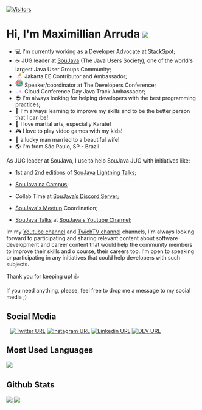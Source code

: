 <!--
**dearrudam/dearrudam** is a ✨ _special_ ✨ repository because its `README.md` (this file) appears on your GitHub profile.

Here are some ideas to get you started:

- 🔭 I’m currently working on ...
- 🌱 I’m currently learning ...
- 👯 I’m looking to collaborate on ...
- 🤔 I’m looking for help with ...
- 💬 Ask me about ...
- 📫 How to reach me: ...
- 😄 Pronouns: ...
- ⚡ Fun fact: ...
-->
[![Visitors](https://api.visitorbadge.io/api/combined?path=dearrudam%2Fdearrudam&label=Visitors%20Daily%2FTotal&labelColor=%23697689&countColor=%23dce775)](https://visitorbadge.io/status?path=dearrudam%2Fdearrudam)
# Hi, I'm Maximillian Arruda <img src="https://raw.githubusercontent.com/iampavangandhi/iampavangandhi/master/gifs/Hi.gif" width="30px">

- :computer: I'm currently working as a Developer Advocate at [StackSpot](https://stackspot.com/);
- :coffee: JUG leader at [SouJava](https://github.com/soujava) (The Java Users Society), one of the world's largest Java User Groups Community;
- <img src="https://github.com/dearrudam/dearrudam/raw/master/jakartaee.png" width="20px" /> Jakarta EE Contributor and Ambassador;
- <img src="https://github.com/dearrudam/dearrudam/raw/master/tdc.png" width="20px" /> Speaker/coordinator at The Developers Conference;
- <img src="https://github.com/dearrudam/dearrudam/raw/master/cloudconferenceday.png" width="20px" /> Cloud Conference Day Java Track Ambassador;
- :sunglasses: I'm always looking for helping developers with the best programming practices;
- 🌱 I'm always learning to improve my skills and to be the better person that I can be!
- :punch: I love martial arts, especially Karate! 
- :video_game: I love to play video games with my kids!
- :couple_with_heart: a lucky man married to a beautiful wife!
- :earth_americas: I'm from São Paulo, SP - Brazil

As JUG leader at SouJava, I use to help SouJava JUG with initiatives like:

- 1st and 2nd editions of [SouJava Lightning Talks](https://youtube.com/playlist?list=PLOQgznExm9isHHHak9KIp4dQyw5j__aO9);
- [SouJava na Campus](https://youtube.com/playlist?list=PLOQgznExm9isQwaSPODFX6E7ybhWDRCfK);

- Collab Time at [SouJava’s Discord Server](https://discord.gg/eAARnH7yrG);

- [SouJava's Meetup](https://www.meetup.com/soujava/) Coordination;

- [SouJava Talks](https://youtube.com/playlist?list=PLOQgznExm9iuBu-RBT7v0ph8xIUy1MNxK) at [SouJava's Youtube Channel](https://youtube.com/soujava);


Im my [Youtube channel](https://www.youtube.com/@MaximillianArruda) and [TwichTV channel](https://www.twitch.tv/maxdearruda) channels, I'm always looking forward to participating and sharing relevant content about software development and career content that would help the community members to improve their skills and o course, their careers too. I'm open to speaking or participating in any initiatives that could help developers with such subjects.

Thank you for keeping up! :thumbsup:

If you need anything, please, feel free to drop me a message to my social media ;)

## Social Media
<div style="margin: 10px 10px 10px 10px">

[![Twitter URL](https://img.shields.io/twitter/url?color=%231DA1F2&label=follow&logo=twitter&logoColor=%231DA1F2&style=flat-square&url=https%3A%2F%2Ftwitter.com%2Fmaxdearruda)](https://twitter.com/maxdearruda)
[![Instagram URL](https://img.shields.io/twitter/url?color=%23fb3958&label=follow&logo=instagram&logoColor=%23fb3958&style=flat-square&url=https%3A%2F%2Fwww.instagram.com%2Fmaximillianarruda)](https://www.instagram.com/maximillianarruda/)
[![Linkedin URL](https://img.shields.io/twitter/url?color=%230072b1&label=connect&logo=linkedin&logoColor=%230072b1&style=flat-square&url=https%3A%2F%2Fwww.linkedin.com%2Fin%2Fmaxarruda%2F)](https://www.linkedin.com/in/maxarruda/)
[![DEV URL](https://img.shields.io/twitter/url?color=lightgray&label=follow&logo=dev.to&logoColor=%0A0A0A&style=flat-square&url=https%3A%2F%2Fdev.to%2Fdearrudam)](https://dev.to/dearrudam)
    
</div>

## Most Used Languages

<a href="https://github.com/anuraghazra/github-readme-stats">
<img src="https://github-readme-stats.vercel.app/api/top-langs/?username=dearrudam&layout=compact&langs_count=20&hide_title=true&hide_border=true" />    
</a> 


## Github Stats
<a href="https://github.com/anuraghazra/github-readme-stats">
    <img
      height="165"
      src="https://github-readme-stats.vercel.app/api?username=dearrudam&count_private=true&show_icons=true&custom_title=Github%20Status&hide=issues&hide_title=true&hide_border=true" />
</a>
<a href="#">
    <img
      height="165"
      src="https://github-readme-streak-stats.herokuapp.com/?user=dearrudam&hide_border=true" />
</a>
